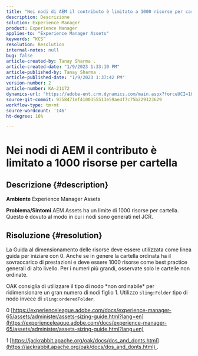 ```yaml
---
title: "Nei nodi di AEM il contributo è limitato a 1000 risorse per cartella"
description: Descrizione
solution: Experience Manager
product: Experience Manager
applies-to: "Experience Manager Assets"
keywords: “KCS”
resolution: Resolution
internal-notes: null
bug: false
article-created-by: Tanay Sharma .
article-created-date: "1/9/2023 1:33:10 PM"
article-published-by: Tanay Sharma .
article-published-date: "1/9/2023 1:37:42 PM"
version-number: 2
article-number: KA-21172
dynamics-url: "https://adobe-ent.crm.dynamics.com/main.aspx?forceUCI=1&pagetype=entityrecord&etn=knowledgearticle&id=7f168827-2290-ed11-aad1-6045bd006793"
source-git-commit: 9358471ef4100355513e59ae4f7c75b229123629
workflow-type: tm+mt
source-wordcount: '146'
ht-degree: 16%

---
```


# Nei nodi di AEM il contributo è limitato a 1000 risorse per cartella

## Descrizione {#description}

<b>Ambiente</b>
Experience Manager Assets


<b>Problema/Sintomi</b>
AEM Assets ha un limite di 1000 risorse per cartella. Questo è dovuto al modo in cui i nodi sono generati nel JCR.


## Risoluzione {#resolution}


La Guida al dimensionamento delle risorse deve essere utilizzata come linea guida per iniziare con 0. Anche se in genere la cartella ordinata ha il sovraccarico di prestazioni e deve essere 1000 risorse come best practice generali di alto livello. Per i numeri più grandi, osservate solo le cartelle non ordinate.

OAK consiglia di utilizzare il tipo di nodo \*non ordinabile\* per ridimensionare un gran numero di nodi figlio 1. Utilizzo `sling:Folder` tipo di nodo invece di `sling:orderedFolder`.

0 [https://experienceleague.adobe.com/docs/experience-manager-65/assets/administer/assets-sizing-guide.html?lang=en](https://experienceleague.adobe.com/docs/experience-manager-65/assets/administer/assets-sizing-guide.html?lang=en)

1 [https://jackrabbit.apache.org/oak/docs/dos_and_donts.html](https://jackrabbit.apache.org/oak/docs/dos_and_donts.html) .
